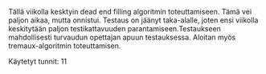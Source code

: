 Tällä viikolla kesktyin dead end filling algoritmin toteuttamiseen. Tämä vei paljon aikaa, mutta onnistui.
Testaus on jäänyt taka-alalle, joten ensi viikolla keskitytään paljon testikattavuuden parantamiseen.Testaukseen mahdollisesti turvaudun opettajan apuun testauksessa. 
Aloitan myös tremaux-algoritmin toteuttamisen.

Käytetyt tunnit: 11
